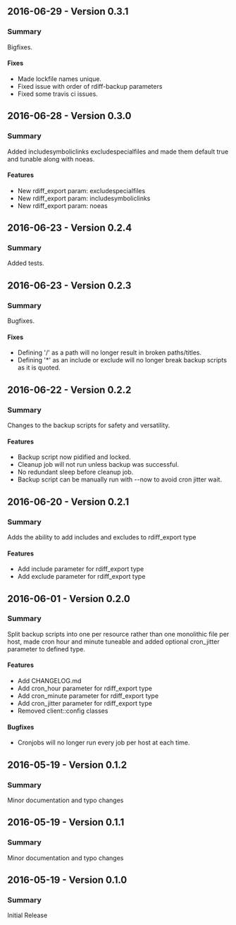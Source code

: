 ## 2016-06-29 - Version 0.3.1
### Summary
Bigfixes.
#### Fixes
- Made lockfile names unique.
- Fixed issue with order of rdiff-backup parameters
- Fixed some travis ci issues.

## 2016-06-28 - Version 0.3.0
### Summary
Added includesymboliclinks excludespecialfiles and made them default true and tunable along with noeas.
#### Features
- New rdiff_export param: excludespecialfiles
- New rdiff_export param: includesymboliclinks
- New rdiff_export param: noeas

## 2016-06-23 - Version 0.2.4
### Summary
Added tests.

## 2016-06-23 - Version 0.2.3
### Summary
Bugfixes.

#### Fixes
- Defining '/' as a path will no longer result in broken paths/titles.
- Defining '*' as an include or exclude will no longer break backup scripts as it is quoted.

## 2016-06-22 - Version 0.2.2
### Summary
Changes to the backup scripts for safety and versatility.

#### Features
- Backup script now pidified and locked.
- Cleanup job will not run unless backup was successful.
- No redundant sleep before cleanup job.
- Backup script can be manually run with --now to avoid cron jitter wait.

## 2016-06-20 - Version 0.2.1
### Summary
Adds the ability to add includes and excludes to rdiff_export type

#### Features
- Add include parameter for rdiff_export type
- Add exclude parameter for rdiff_export type

## 2016-06-01 - Version 0.2.0
### Summary
Split backup scripts into one per resource rather than one monolithic file per host, made cron hour and minute
tuneable and added optional cron_jitter parameter to defined type.

#### Features
- Add CHANGELOG.md
- Add cron_hour parameter for rdiff_export type
- Add cron_minute parameter for rdiff_export type
- Add cron_jitter parameter for rdiff_export type
- Removed client::config classes

#### Bugfixes
- Cronjobs will no longer run every job per host at each time.

## 2016-05-19 - Version 0.1.2
### Summary
Minor documentation and typo changes

## 2016-05-19 - Version 0.1.1
### Summary
Minor documentation and typo changes

## 2016-05-19 - Version 0.1.0
### Summary
Initial Release
